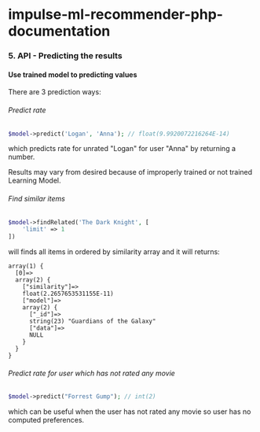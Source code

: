 # impulse-ml-recommender-php-documentation

### 5. API - Predicting the results

#### Use trained model to predicting values

There are 3 prediction ways:

###### Predict rate
```php
$model->predict('Logan', 'Anna'); // float(9.9920072216264E-14)
```

which predicts rate for unrated "Logan" for user "Anna" by returning a number.

Results may vary from desired because of improperly trained or not trained Learning Model.


###### Find similar items
```php
$model->findRelated('The Dark Knight', [
    'limit' => 1
])
```
will finds all items in ordered by similarity array and it will returns:

```text
array(1) {
  [0]=>
  array(2) {
    ["similarity"]=>
    float(2.2657653531155E-11)
    ["model"]=>
    array(2) {
      ["_id"]=>
      string(23) "Guardians of the Galaxy"
      ["data"]=>
      NULL
    }
  }
}
```

###### Predict rate for user which has not rated any movie
```php
$model->predict("Forrest Gump"); // int(2)
```

which can be useful when the user has not rated any movie so user has no computed preferences.


